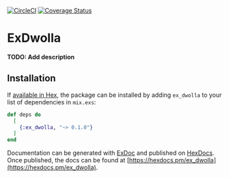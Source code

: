 [![CircleCI](https://circleci.com/gh/CrshOverride/ex_dwolla.svg?style=svg)](https://circleci.com/gh/CrshOverride/ex_dwolla)
[![Coverage Status](https://coveralls.io/repos/github/CrshOverride/ex_dwolla/badge.svg)](https://coveralls.io/github/CrshOverride/ex_dwolla)

# ExDwolla

**TODO: Add description**

## Installation

If [available in Hex](https://hex.pm/docs/publish), the package can be installed
by adding `ex_dwolla` to your list of dependencies in `mix.exs`:

```elixir
def deps do
  [
    {:ex_dwolla, "~> 0.1.0"}
  ]
end
```

Documentation can be generated with [ExDoc](https://github.com/elixir-lang/ex_doc)
and published on [HexDocs](https://hexdocs.pm). Once published, the docs can
be found at [https://hexdocs.pm/ex_dwolla](https://hexdocs.pm/ex_dwolla).

